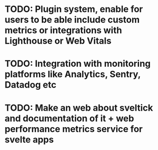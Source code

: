 # TODO: Plugin system, enable for users to be able include custom metrics or integrations with Lighthouse or Web Vitals

# TODO: Integration with monitoring platforms like Analytics, Sentry, Datadog etc

# TODO: Make an web about sveltick and documentation of it + web performance metrics service for svelte apps
